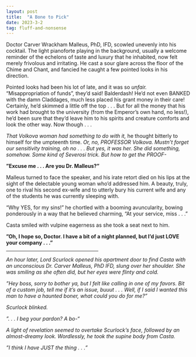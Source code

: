 ```yaml
---
layout: post
title:  "A Bone to Pick"
date: 2023-3-2
tag: fluff-and-nonsense
---
```


Doctor Carver Wrackham Malleus, PhD, IFD, scowled unevenly into his cocktail. The light pianoforte playing in the background, usually a welcome reminder of the echelons of taste and luxury that he inhabited, now felt merely frivolous and irritating. He cast a sour glare across the floor of the Chime and Chant, and fancied he caught a few pointed looks in his direction.

Pointed looks had been his lot of late, and it was so *unfair.* “Misappropriation of funds”, they’d said! Balderdash! He’d not even BANKED with the damn Claddages, much less placed his grant money in their care! Certainly, he’d skimmed a little off the top . . . But for all the money that his work had brought to the university (from the Emperor’s own hand, no less!), he’d been sure that they’d leave him to his spirits and creature comforts and look the other way. Now though . . .

*That Volkova woman had something to do with it,* he thought bitterly to himself for the umpteenth time. *Or, no, PROFESSOR Volkova. Mustn’t forget our sensitivity training, oh no . . . But yes, it was her. She did something, somehow. Some kind of Severosi trick. But how to get the PROOF-*

**”Excuse me . . . Are you Dr. Malleus?”**

Malleus turned to face the speaker, and his irate retort died on his lips at the sight of the delectable young woman who’d addressed him. A beauty, truly, one to rival his second ex-wife and to utterly bury his current wife and any of the students he was currently sleeping with.

“Why YES, for my sins!” he chortled with a booming avuncularity, bowing ponderously in a way that he believed charming, “At your service, miss . . .”

Casta smiled with vulpine eagerness as she took a seat next to him.

**”Oh, I hope so, Doctor. I have a bit of a night planned, but I’d just LOVE your company . . .”**

<hr width="50%">

*An hour later, Lord Scurlock opened his apartment door to find Casta with an unconscious Dr. Carver Malleus, PhD IFD, slung over her shoulder. She was smiling as she often did, but her eyes were flinty and cold.*

*”Hey boss, sorry to bother ya, but I felt like calling in one of my favors. Bit of a custom job, tell me if it’s an issue, buuut . . . Well, if I said I wanted this man to have a haunted boner, what could you do for me?”*

*Scurlock blinked.*

*”. . . I beg your pardon? A bo-“*

*A light of revelation seemed to overtake Scurlock’s face, followed by an almost-dreamy look. Wordlessly, he took the supine body from Casta.*

*”I think I have JUST the thing . . .”*